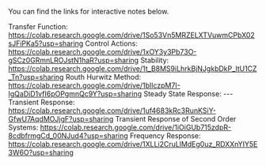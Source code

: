 You can find the links for interactive notes below.

Transfer Function: https://colab.research.google.com/drive/1So53Vn5MRZELXTVuwmCPbX02sJFiPKa5?usp=sharing
Control Actions: https://colab.research.google.com/drive/1xOY3y3Pb73O-gSCz0GRmnLROJstN1haR?usp=sharing
Stability: https://colab.research.google.com/drive/1t_B8MS9iLhrkBjNJgkbDkP_ltU1CZ_Tn?usp=sharing
Routh Hurwitz Method: https://colab.research.google.com/drive/1bIlczpM7I-IgQaDiD1vfI6pOPgmnQc9Y?usp=sharing
Steady State Response: ---
Transient Response: https://colab.research.google.com/drive/1uf4683kRc3RunKSiY-GfwU7AqdMOJjgF?usp=sharing
Transient Response of Second Order Systems: https://colab.research.google.com/drive/1iOiGUb715zdpR-8cdbfrmgCd_00NJud4?usp=sharing
Frequency Response: https://colab.research.google.com/drive/1XLLi2CruLlMdEg0uz_RDXXnYIY5E3W6O?usp=sharing
